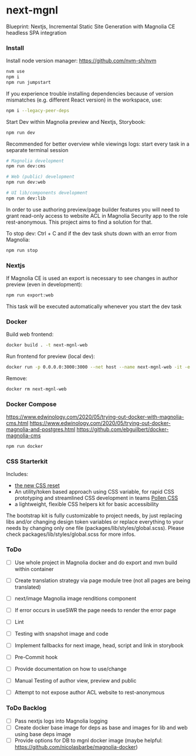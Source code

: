 # next-mgnl
Blueprint: Nextjs, Incremental Static Site Generation with Magnolia CE headless SPA integration

### Install

Install node version manager: https://github.com/nvm-sh/nvm

```bash
nvm use 
npm i
npm run jumpstart
```

If you experience trouble installing dependencies because of version mismatches (e.g. different React version) in
the workspace, use:
```bash
npm i --legacy-peer-deps
```

Start Dev within Magnolia preview and Nextjs, Storybook:
```bash
npm run dev
```
Recommended for better overview while viewings logs: start every task in a separate terminal session
```bash
# Magnolia development
npm run dev:cms
```
```bash
# Web (public) development
npm run dev:web
```
```bash
# UI lib/components development
npm run dev:lib
```

In order to use authoring preview/page builder features you will need 
to grant read-only access to website ACL in Magnolia Security app 
to the role rest-anonymous. This project aims to find a solution for that.

To stop dev: Ctrl + C and if the dev task shuts down with an error from Magnolia:
```bash
npm run stop
```

### Nextjs
If Magnolia CE is used an export is necessary to see changes in author preview 
(even in development):
```bash
npm run export:web
```
This task will be executed automatically whenever you start the dev task

### Docker
Build web frontend:
```bash
docker build . -t next-mgnl-web 
```
Run frontend for preview (local dev):
```bash
docker run -p 0.0.0.0:3000:3000 --net host --name next-mgnl-web -it -e MGNL_PREVIEW="true" next-mgnl-web 
```
Remove:
```bash
docker rm next-mgnl-web 
```

### Docker Compose
https://www.edwinology.com/2020/05/trying-out-docker-with-magnolia-cms.html
https://www.edwinology.com/2020/05/trying-out-docker-magnolia-and-postgres.html
https://github.com/ebguilbert/docker-magnolia-cms

```bash
npm run docker
```

### CSS Starterkit
Includes: 
* [the new CSS reset](https://elad2412.github.io/the-new-css-reset) 
* An utility/token based approach using CSS variable, for rapid CSS prototyping and streamlined CSS development in teams [Pollen CSS](https://www.pollen.style)
* a lightweight, flexible CSS helpers kit for basic accessibility

The bootstrap kit is fully customizable to project needs, by just replacing libs and/or changing design token variables or replace everything to your needs by changing only one file (packages/lib/styles/global.scss).
Please check packages/lib/styles/global.scss for more infos.

### ToDo
- [ ] Use whole project in Magnolia docker and do export and mvn build within container
- [ ] Create translation strategy via page module tree (not all pages are being translated)
- [ ] next/image Magnolia image renditions component 
- [ ] If error occurs in useSWR the page needs to render the error page
- [ ] Lint
- [ ] Testing with snapshot image and code
- [ ] Implement fallbacks for next image, head, script and link in storybook
- [ ] Pre-Commit hook
- [ ] Provide documentation on how to use/change
- [ ] Manual Testing of author view, preview and public
- [ ] Attempt to not expose author ACL website to rest-anonymous


### ToDo Backlog
- [ ] Pass nextjs logs into Magnolia logging
- [ ] Create docker base image for deps as base and images for lib and web using base deps image
- [ ] Provide options for DB to mgnl docker image (maybe helpful: https://github.com/nicolasbarbe/magnolia-docker)
